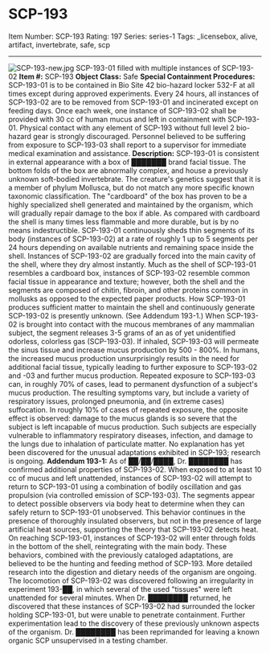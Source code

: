 # SCP-193
Item Number: SCP-193
Rating: 197
Series: series-1
Tags: _licensebox, alive, artifact, invertebrate, safe, scp

---

![SCP-193-new.jpg](https://scp-wiki.wdfiles.com/local--files/scp-193/SCP-193-new.jpg)
SCP-193-01 filled with multiple instances of SCP-193-02
**Item #:** SCP-193
**Object Class:** Safe
**Special Containment Procedures:** SCP-193-01 is to be contained in Bio Site 42 bio-hazard locker 532-F at all times except during approved experiments. Every 24 hours, all instances of SCP-193-02 are to be removed from SCP-193-01 and incinerated except on feeding days. Once each week, one instance of SCP-193-02 shall be provided with 30 cc of human mucus and left in containment with SCP-193-01. Physical contact with any element of SCP-193 without full level 2 bio-hazard gear is strongly discouraged. Personnel believed to be suffering from exposure to SCP-193-03 shall report to a supervisor for immediate medical examination and assistance.
**Description:** SCP-193-01 is consistent in external appearance with a box of ███████ brand facial tissue. The bottom folds of the box are abnormally complex, and house a previously unknown soft-bodied invertebrate. The creature's genetics suggest that it is a member of phylum Mollusca, but do not match any more specific known taxonomic classification. The "cardboard" of the box has proven to be a highly specialized shell generated and maintained by the organism, which will gradually repair damage to the box if able. As compared with cardboard the shell is many times less flammable and more durable, but is by no means indestructible.
SCP-193-01 continuously sheds thin segments of its body (instances of SCP-193-02) at a rate of roughly 1 up to 5 segments per 24 hours depending on available nutrients and remaining space inside the shell. Instances of SCP-193-02 are gradually forced into the main cavity of the shell, where they dry almost instantly. Much as the shell of SCP-193-01 resembles a cardboard box, instances of SCP-193-02 resemble common facial tissue in appearance and texture; however, both the shell and the segments are composed of chitin, fibroin, and other proteins common in mollusks as opposed to the expected paper products. How SCP-193-01 produces sufficient matter to maintain the shell and continuously generate SCP-193-02 is presently unknown. (See Addendum 193-1.)
When SCP-193-02 is brought into contact with the mucous membranes of any mammalian subject, the segment releases 3-5 grams of an as of yet unidentified odorless, colorless gas (SCP-193-03). If inhaled, SCP-193-03 will permeate the sinus tissue and increase mucus production by 500 - 800%. In humans, the increased mucus production unsurprisingly results in the need for additional facial tissue, typically leading to further exposure to SCP-193-02 and -03 and further mucus production. Repeated exposure to SCP-193-03 can, in roughly 70% of cases, lead to permanent dysfunction of a subject's mucus production. The resulting symptoms vary, but include a variety of respiratory issues, prolonged pneumonia, and (in extreme cases) suffocation. In roughly 10% of cases of repeated exposure, the opposite effect is observed: damage to the mucus glands is so severe that the subject is left incapable of mucus production. Such subjects are especially vulnerable to inflammatory respiratory diseases, infection, and damage to the lungs due to inhalation of particulate matter.
No explanation has yet been discovered for the unusual adaptations exhibited in SCP-193; research is ongoing.
**Addendum 193-1:** As of ██/██/████, Dr. ████████ has confirmed additional properties of SCP-193-02. When exposed to at least 10 cc of mucus and left unattended, instances of SCP-193-02 will attempt to return to SCP-193-01 using a combination of bodily oscillation and gas propulsion (via controlled emission of SCP-193-03). The segments appear to detect possible observers via body heat to determine when they can safely return to SCP-193-01 unobserved. This behavior continues in the presence of thoroughly insulated observers, but not in the presence of large artificial heat sources, supporting the theory that SCP-193-02 detects heat. On reaching SCP-193-01, instances of SCP-193-02 will enter through folds in the bottom of the shell, reintegrating with the main body. These behaviors, combined with the previously cataloged adaptations, are believed to be the hunting and feeding method of SCP-193. More detailed research into the digestion and dietary needs of the organism are ongoing.
The locomotion of SCP-193-02 was discovered following an irregularity in experiment 193-██, in which several of the used "tissues" were left unattended for several minutes. When Dr. ████████ returned, he discovered that these instances of SCP-193-02 had surrounded the locker holding SCP-193-01, but were unable to penetrate containment. Further experimentation lead to the discovery of these previously unknown aspects of the organism. Dr. ████████ has been reprimanded for leaving a known organic SCP unsupervised in a testing chamber.